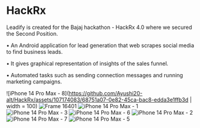# HackRx

Leadify is created for the Bajaj hackathon - HackRx 4.0 where we secured the Second Position.

• An Android application for lead generation that web scrapes social media to find business leads.

• It gives graphical representation of insights of the sales funnel.

• Automated tasks such as sending connection messages and running marketing campaigns.

![iPhone 14 Pro Max - 8](https://github.com/Ayushi20-alt/HackRx/assets/107174083/68751a07-0e82-45ca-bac8-edda3e1ffb3d | width = 100)
![Frame 16401](https://github.com/Ayushi20-alt/HackRx/assets/107174083/a6674657-ab86-4b58-93f5-3f12b9ebd305)
![iPhone 14 Pro Max - 1](https://github.com/Ayushi20-alt/HackRx/assets/107174083/aede17ff-12c8-4c76-802c-6af162e8cf15)
![iPhone 14 Pro Max - 3](https://github.com/Ayushi20-alt/HackRx/assets/107174083/f6281d6c-574f-41bf-b1e7-0b0b93f8af43)
![iPhone 14 Pro Max - 6](https://github.com/Ayushi20-alt/HackRx/assets/107174083/57b186cd-92d2-4596-9505-129e93a929a4)
![iPhone 14 Pro Max - 2](https://github.com/Ayushi20-alt/HackRx/assets/107174083/5f70ee82-0a01-4365-a967-f04fe3a7cd25)
![iPhone 14 Pro Max - 7](https://github.com/Ayushi20-alt/HackRx/assets/107174083/15d3f6b6-e139-4277-a94f-20ee4eadf2fd)
![iPhone 14 Pro Max - 5](https://github.com/Ayushi20-alt/HackRx/assets/107174083/37d9f07f-65aa-4d4c-810b-88cdfc63703e)
